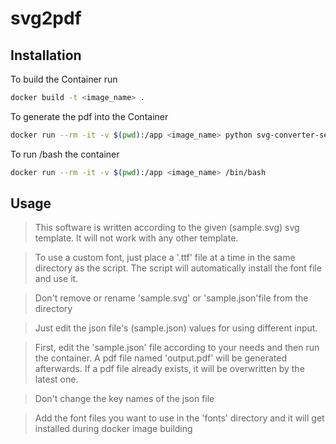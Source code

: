 # svg2pdf


## Installation

To build the Container run

```bash
docker build -t <image_name> .
```


To generate the pdf into the Container
```bash
docker run --rm -it -v $(pwd):/app <image_name> python svg-converter-service.py
```


To run /bash the container
```bash
docker run --rm -it -v $(pwd):/app <image_name> /bin/bash
```

## Usage

>This software is written according to the given (sample.svg) svg template. It will not work with any other template.

>To use a custom font, just place a '.ttf' file at a time in the same directory as the script. The script will automatically install the font file and use it.

>Don't remove or rename 'sample.svg' or 'sample.json'file from the directory

>Just edit the json file's (sample.json) values for using different input.

>First, edit the 'sample.json' file according to your needs and then run the container. A pdf file named 'output.pdf' will be generated afterwards. If a pdf file already exists, it will be overwritten by the latest one.

>Don't change the key names of the json file

>Add the font files you want to use in the 'fonts' directory and it will get installed during docker image building 